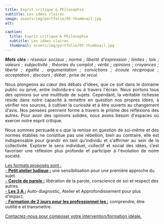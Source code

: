 ```yaml
---
title: Esprit critique & Philosophie
subtitle: Les idées claires
image: assets/img/portfolio/05-thumbnail.jpg
alt: 

caption:
  title: Esprit critique & Philosophie
  subtitle: Les idées claires
  thumbnail: assets/img/portfolio/05-thumbnail.jpg
---
```

<p style="text-align: justify;"><em><strong>Mots clés :</strong> réseaux sociaux ; norme ; liberté d'expression ; limites ; lois ; valeurs ; subjectivité ; théories du complot ; vérité ; opinions ; croyances ; liberté ; égalité ; argumentation ; convictions ; écoute réciproque ; acceptation ; discours ; débat ; prise de recul.</em></p>

<p style="text-align: justify;">Nous plongeons au cœur des débats d'idées, que ce soit dans le domaine public ou privé, entre individu·e·s ou à travers l'écran. Nous portons tous des opinions sur une multitude de sujets. Cependant, la véritable richesse réside dans notre capacité à remettre en question nos propres idées, à vérifier nos sources, à cultiver la curiosité et à être ouverts au changement d'avis. Nos pensées prennent forme à travers le prisme des réflexions des autres. Pour avoir des opinions solides, nous avons besoin d'espaces où exercer notre esprit critique.</p> 

<p style="text-align: justify;">Nous sommes persuadé·e·s que la remise en question de soi-même et des normes établies ne constitue pas une rébellion, bien au contraire, elle est indispensable pour grandir en tant qu'individu et s'affirmer au sein de la collectivité. Explorer le sens individuel, collectif et social des idées, c’est favoriser une réflexion plus profonde et participer à l'évolution de notre société.</p> 

[Les formats proposés sont :](/formats)<br/>
[- **Petit atelier ludique :**](/formats)  une sensibilisation pour une première approche du sujet.<br/>
[- **Cercle de parole :**](/formats) libération de la parole, conscience de soi et respect des autres.<br/>
[- **Les 3 A :**](/formats) Auto-diagnostic, Atelier et Approfondissement pour plus d’impact.<br/>
[- **Formation de 2 jours pour les professionnel·les :**](/formats) comprendre, être outillé·e et transmettre.




<a class="nav-link js-scroll-trigger active" href="index.html#contact">Contactez-nous pour composer votre intervention/formation idéale.</a>
